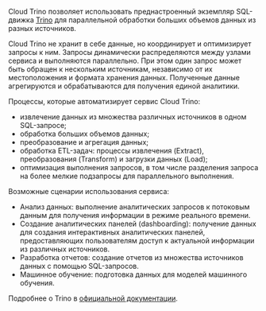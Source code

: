 Cloud Trino позволяет использовать преднастроенный экземпляр SQL-движка [Trino](https://trino.io/) для параллельной обработки больших объемов данных из разных источников. 

Cloud Trino не хранит в себе данные, но координирует и оптимизирует запросы к ним. Запросы динамически распределяются между узлами сервиса и выполняются параллельно. При этом один запрос может быть обращен к нескольким источникам, независимо от их местоположения и формата хранения данных. Полученные данные агрегируются и обрабатываются для получения единой аналитики.

Процессы, которые автоматизирует сервис Cloud Trino:

- извлечение данных из множества различных источников в одном SQL-запросе;
- обработка больших объемов данных;
- преобразование и агрегация данных; 
- обработка ETL-задач: процессы извлечения (Extract), преобразования (Transform) и загрузки данных (Load);
- оптимизация выполнения запросов, в том числе разделения запроса на более мелкие подзапросы для параллельного выполнения.

Возможные сценарии использования сервиса:

- Анализ данных: выполнение аналитических запросов к потоковым данным для получения информации в режиме реального времени.
- Создание аналитических панелей (dashboarding): получение данных для создания интерактивных аналитических панелей, предоставляющих пользователям доступ к актуальной информации из различных источников.
- Разработка отчетов: создание отчетов из множества источников данных с помощью SQL-запросов.
- Машинное обучение: подготовка данных для моделей машинного обучения.

Подробнее о Trino в [официальной документации](https://trino.io/docs/current/overview/concepts.html). 
